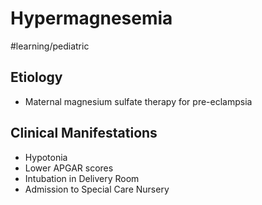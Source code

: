 # Hypermagnesemia
#learning/pediatric

## Etiology
* Maternal magnesium sulfate therapy for pre-eclampsia

## Clinical Manifestations
* Hypotonia
* Lower APGAR scores
* Intubation in Delivery Room
* Admission to Special Care Nursery

